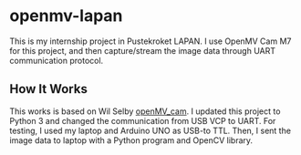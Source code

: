 # openmv-lapan
This is my internship project in Pustekroket LAPAN. I use OpenMV Cam M7 for this project, and then capture/stream the image data through UART communication protocol.

## How It Works
This works is based on Wil Selby [openMV_cam](https://github.com/wilselby/openmv_cam). I updated this project to Python 3 and changed the communication from USB VCP to UART. For testing, I used my laptop and Arduino UNO as USB-to TTL. Then, I sent the image data to laptop with a Python program and OpenCV library.
